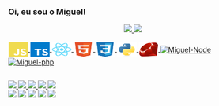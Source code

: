 ### Oi, eu sou o Miguel!


<div align="center">
  <a href="https://github.com/MiguelCoder">
  <img height="180em" src="https://github-readme-stats.vercel.app/api?username=MiguelCoder&show_icons=true&theme=dracula&include_all_commits=true&count_private=true"/>
  <img height="180em" src="https://github-readme-stats.vercel.app/api/top-langs/?username=MiguelCoder&layout=compact&langs_count=7&theme=dracula"/>
</div>
<div style="display: inline_block"><br>
  <img align="center" alt="Miguel-Js" height="30" width="40" src="https://raw.githubusercontent.com/devicons/devicon/master/icons/javascript/javascript-plain.svg">
  <img align="center" alt="Miguel-Ts" height="30" width="40" src="https://raw.githubusercontent.com/devicons/devicon/master/icons/typescript/typescript-plain.svg">
  <img align="center" alt="Miguel-React" height="30" width="40" src="https://raw.githubusercontent.com/devicons/devicon/master/icons/react/react-original.svg">
  <img align="center" alt="Miguel-HTML" height="30" width="40" src="https://raw.githubusercontent.com/devicons/devicon/master/icons/html5/html5-original.svg">
  <img align="center" alt="Miguel-CSS" height="30" width="40" src="https://raw.githubusercontent.com/devicons/devicon/master/icons/css3/css3-original.svg">
  <img align="center" alt="Miguel-Python" height="30" width="40" src="https://raw.githubusercontent.com/devicons/devicon/master/icons/python/python-original.svg">
  <img align="center" alt="Miguel-Python" height="30" width="40" src="https://raw.githubusercontent.com/devicons/devicon/master/icons/ruby/ruby-original.svg">
 <img align="center" alt="Miguel-Node" height="30" width="40" src="https://cdn.jsdelivr.net/gh/devicons/devicon/icons/nodejs/nodejs-original.svg" />                                                                                                                                  <img align="center" alt="Miguel-php" height="30" width="40" src="https://cdn.jsdelivr.net/gh/devicons/devicon/icons/php/php-plain.svg" /> 
</div>
  
  ##
 <div>
 <img src="https://img.shields.io/badge/Django-092E20?style=for-the-badge&logo=django&logoColor=white">
 <img src="https://img.shields.io/badge/GIT-E44C30?style=for-the-badge&logo=git&logoColor=white">
 <img src="https://img.shields.io/badge/Netlify-00C7B7?style=for-the-badge&logo=netlify&logoColor=white">
 <img src="https://img.shields.io/badge/Express.js-404D59?style=for-the-badge">
 <img src="https://img.shields.io/badge/Bootstrap-563D7C?style=for-the-badge&logo=bootstrap&logoColor=white">
  </div>
<div> 
 <a href="https://bitbucket.org/miguel_coder/"><img src="https://img.shields.io/badge/Bitbucket-0747a6?style=for-the-badge&logo=bitbucket&logoColor=white"></a>
 <a href="https://github.com/MiguelCoder" target="_blank"><img src="https://img.shields.io/badge/GitHub-100000?style=for-the-badge&logo=github&logoColor=white" target="_blank"></a>
  <a href="https://instagram.com/miguel_coder" target="_blank"><img src="https://img.shields.io/badge/-Instagram-%23E4405F?style=for-the-badge&logo=instagram&logoColor=white" target="_blank"></a>
 	<a href = "mailto:miguelalexandredev@gmail.com"><img src="https://img.shields.io/badge/Gmail-D14836?style=for-the-badge&logo=gmail&logoColor=white" target="_blank"></a>
  <a href="https://www.linkedin.com/in/miguel-alexandre-web/" target="_blank"><img src="https://img.shields.io/badge/-LinkedIn-%230077B5?style=for-the-badge&logo=linkedin&logoColor=white" target="_blank"></a> 
   
<!--
  ![Snake animation](https://github.com/rafaballerini/rafaballerini/blob/output/github-contribution-grid-snake.svg)
 -->
</div>
